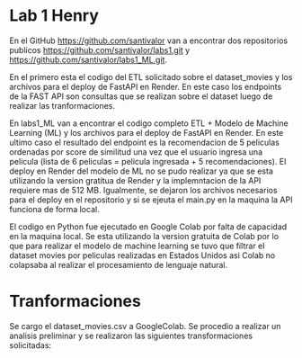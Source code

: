 # Lab 1 Henry

En el GitHub https://github.com/santivalor van a encontrar dos repositorios publicos https://github.com/santivalor/labs1.git y https://github.com/santivalor/labs1_ML.git. 

En el primero esta el codigo del ETL solicitado sobre el dataset_movies y los archivos para el deploy de FastAPI en Render. En este caso los endpoints de la FAST API son consultas que se realizan sobre el dataset luego de realizar las tranformaciones.

En labs1_ML van a encontrar el codigo completo ETL + Modelo de Machine Learning (ML) y los archivos para el deploy de FastAPI en Render. En este ultimo caso el resultado del endpoint es la recomendacion de 5 peliculas ordenadas por score de similitud una vez que el usuario ingresa una pelicula (lista de 6 peliculas = pelicula ingresada + 5 recomendaciones).
El deploy en Render del modelo de ML no se pudo realizar ya que se esta utilizando la version gratitua de Render y la implemntacion de la API requiere mas de 512 MB. Igualmente, se dejaron los archivos necesarios para el deploy en el repositorio y si se ejeuta el main.py en la maquina la API funciona de forma local.

El codigo en Python fue ejecutado en Google Colab por falta de capacidad en la maquina local. Se esta utilizando la version gratuita de Colab por lo que para realizar el modelo de machine learning se tuvo que filtrar el dataset movies por peliculas realizadas en Estados Unidos asi Colab no colapsaba al realizar el procesamiento de lenguaje natural.


# Tranformaciones

Se cargo el dataset_movies.csv a GoogleColab. Se procedio a realizar un analisis preliminar y se realizaron las siguientes transformaciones solicitadas:

